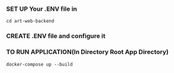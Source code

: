 ### SET UP Your .ENV file in 

`cd art-web-backend `

### CREATE .ENV file and configure it 

### TO RUN APPLICATION(In Directory Root App Directory) 

`docker-compose up --build`

